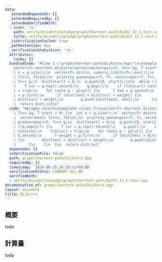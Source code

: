 ```yaml
---
data:
  _extendedDependsOn: []
  _extendedRequiredBy: []
  _extendedVerifiedWith:
  - icon: ':x:'
    path: verify/AizuOnlineJudge/graph/shortest-path/ALDS1_12_C.test.cpp
    title: verify/AizuOnlineJudge/graph/shortest-path/ALDS1_12_C.test.cpp
  _isVerificationFailed: true
  _pathExtension: hpp
  _verificationStatusIcon: ':x:'
  attributes:
    links: []
  bundledCode: "#line 2 \"graph/shortest-path/Dijkstra.hpp\"\n\ntemplate <class T>\n\
    vector<T> shortest_dijkstra(vector<vector<pair<T, T>>> &g, T start = 0) {\n  int\
    \ n = g.size();\n  vector<T> dist(n, numeric_limits<T>::max());\n  vector<bool>\
    \ fin(n, false);\n  priority_queue<pair<T, T>, vector<pair<T, T>>, greater<pair<T,\
    \ T>>> q;\n  dist[start] = 0;\n  q.push({0, start});\n\n  while (!q.empty()) {\n\
    \    T cur = q.top().second;\n    q.pop();\n    if (fin[cur]) continue;\n    fin[cur]\
    \ = true;\n    for (auto p : g[cur]) {\n      T nex = p.second;\n      T weight\
    \ = p.first;\n      if (dist[nex] > dist[cur] + weight) {\n        dist[nex] =\
    \ dist[cur] + weight;\n        q.push({dist[nex], nex});\n      }\n    }\n  }\n\
    \  return dist;\n}\n"
  code: "#pragma once\n\ntemplate <class T>\nvector<T> shortest_dijkstra(vector<vector<pair<T,\
    \ T>>> &g, T start = 0) {\n  int n = g.size();\n  vector<T> dist(n, numeric_limits<T>::max());\n\
    \  vector<bool> fin(n, false);\n  priority_queue<pair<T, T>, vector<pair<T, T>>,\
    \ greater<pair<T, T>>> q;\n  dist[start] = 0;\n  q.push({0, start});\n\n  while\
    \ (!q.empty()) {\n    T cur = q.top().second;\n    q.pop();\n    if (fin[cur])\
    \ continue;\n    fin[cur] = true;\n    for (auto p : g[cur]) {\n      T nex =\
    \ p.second;\n      T weight = p.first;\n      if (dist[nex] > dist[cur] + weight)\
    \ {\n        dist[nex] = dist[cur] + weight;\n        q.push({dist[nex], nex});\n\
    \      }\n    }\n  }\n  return dist;\n}"
  dependsOn: []
  isVerificationFile: false
  path: graph/shortest-path/Dijkstra.hpp
  requiredBy: []
  timestamp: '2024-06-25 20:19:11+09:00'
  verificationStatus: LIBRARY_ALL_WA
  verifiedWith:
  - verify/AizuOnlineJudge/graph/shortest-path/ALDS1_12_C.test.cpp
documentation_of: graph/shortest-path/Dijkstra.hpp
layout: document
title: Dijkstra
---
```


## 概要

todo

## 計算量
todo